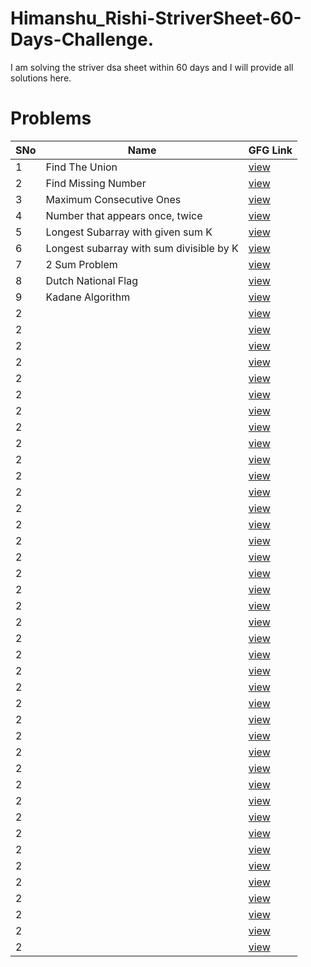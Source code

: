 # Himanshu_Rishi-StriverSheet-60-Days-Challenge.
I am solving the striver dsa sheet within 60 days and I will provide all solutions here.

# Problems

SNo | Name | GFG Link
----|------|------------|
1 | Find The Union | [view](https://practice.geeksforgeeks.org/problems/union-of-two-sorted-arrays-1587115621/1) 
2 | Find Missing Number | [view](https://practice.geeksforgeeks.org/problems/missing-number-in-array1416/1) 
3 | Maximum Consecutive Ones | [view](https://practice.geeksforgeeks.org/problems/longest-consecutive-1s-1587115620/1) 
4 | Number that appears once, twice | [view](https://leetcode.com/problems/single-number/) 
5 | Longest Subarray with given sum K | [view](https://practice.geeksforgeeks.org/problems/longest-sub-array-with-sum-k0809/1) 
6 | Longest subarray with sum divisible by K | [view](https://practice.geeksforgeeks.org/problems/longest-subarray-with-sum-divisible-by-k1259/1) 
7 | 2 Sum Problem | [view](https://practice.geeksforgeeks.org/problems/key-pair5616/1?utm_source=gfg&utm_medium=article&utm_campaign=bottom_sticky_on_article) 
8 | Dutch National Flag | [view](https://practice.geeksforgeeks.org/problems/sort-an-array-of-0s-1s-and-2s4231/1?utm_source=gfg&utm_medium=article&utm_campaign=bottom_sticky_on_article) 
9 | Kadane Algorithm | [view](https://practice.geeksforgeeks.org/problems/kadanes-algorithm-1587115620/1) 
2 |  | [view]() 
2 |  | [view]() 
2 |  | [view]() 
2 |  | [view]() 
2 |  | [view]() 
2 |  | [view]() 
2 |  | [view]() 
2 |  | [view]() 
2 |  | [view]() 
2 |  | [view]() 
2 |  | [view]() 
2 |  | [view]() 
2 |  | [view]() 
2 |  | [view]() 
2 |  | [view]() 
2 |  | [view]() 
2 |  | [view]() 
2 |  | [view]() 
2 |  | [view]() 
2 |  | [view]() 
2 |  | [view]() 
2 |  | [view]() 
2 |  | [view]() 
2 |  | [view]() 
2 |  | [view]() 
2 |  | [view]() 
2 |  | [view]() 
2 |  | [view]() 
2 |  | [view]() 
2 |  | [view]() 
2 |  | [view]() 
2 |  | [view]() 
2 |  | [view]() 
2 |  | [view]() 
2 |  | [view]() 
2 |  | [view]() 
2 |  | [view]() 
2 |  | [view]() 
2 |  | [view]() 
2 |  | [view]() 